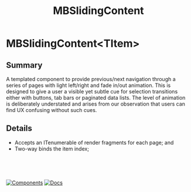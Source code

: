 ﻿---
uid: C.MBSlidingContent
title: MBSlidingContent
---
# MBSlidingContent&lt;TItem&gt;

## Summary

A templated component to provide previous/next navigation through a series of pages with light left/right and fade in/out animation. This is designed to give a user a visible
yet subtle cue for selection transitions either with buttons, tab bars or paginated data lists. The level of animation is deliberately understated and arises from our observation
that users can find UX confusing without such cues.

## Details

- Accepts an ITenumerable of render fragments for each page; and
- Two-way binds the item index;

&nbsp;

&nbsp;

[![Components](https://img.shields.io/static/v1?label=Components&message=Plus&color=red)](xref:A.PlusComponents)
[![Docs](https://img.shields.io/static/v1?label=API%20Documentation&message=MBSlidingContent&color=brightgreen)](xref:Material.Blazor.MBSlidingContent`1)
